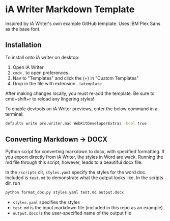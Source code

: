 # iA Writer Markdown Template

Inspired by iA Writer's own example GitHub template. Uses IBM Plex Sans as the base font.

## Installation

To install onto iA writer on desktop:

1. Open iA Writer
2. `cmd+,` to open preferences
3. Nav to "Templates" and click the (+) in "Custom Templates"
4. Drop in the file with extension `.iatemplate`

After making changes locally, you must re-add the template. Be sure to cmd+shift+r to reload any lingering styles!

To enable devtools on iA Writer previews, enter the below command in a terminal:

```zsh
defaults write pro.writer.mac WebKitDeveloperExtras -bool true
```

## Converting Markdown -> DOCX

Python script for converting markdown to docx, with specified formatting. If you export directly from iA Writer, the styles in Word are wack. Running the md file through this script, however, leads to a beautiful docx file:

In the `/scripts` dir, `styles.yaml` specify the styles for the word doc. Included is `test.md` to demonstrate what the output looks like. In the scripts dir, run

```bash
python format_doc.py styles.yaml test.md output.docx
```

- `styles.yaml` specifies the styles
- `test.md` is the input markdown file (included in this repo as an example)
- `output.docx` is the user-specified name of the output file

